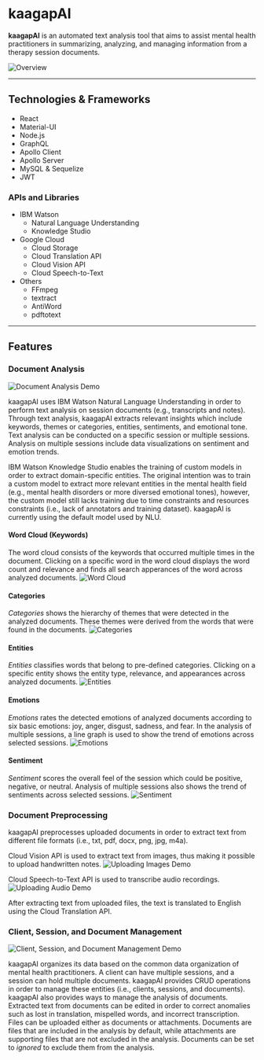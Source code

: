 # **kaagapAI**
**kaagapAI** is an automated text analysis tool that aims to assist mental health practitioners in summarizing, analyzing, and managing information from a therapy session documents.

![Overview](screenshots/result.png)

---

## Technologies & Frameworks
  - React
  - Material-UI
  - Node.js
  - GraphQL
  - Apollo Client
  - Apollo Server
  - MySQL & Sequelize
  - JWT

### APIs and Libraries
  - IBM Watson 
    - Natural Language Understanding
    - Knowledge Studio
  - Google Cloud 
    - Cloud Storage
    - Cloud Translation API
    - Cloud Vision API
    - Cloud Speech-to-Text
  - Others
    - FFmpeg
    - textract
    - AntiWord
    - pdftotext

---

## Features
### Document Analysis
![Document Analysis Demo](screenshots/documentAnalysisOverview.gif)

kaagapAI uses IBM Watson Natural Language Understanding in order to perform text analysis on session documents (e.g., transcripts and notes). Through text analysis, kaagapAI extracts relevant insights which include keywords, themes or categories, entities, sentiments, and emotional tone. Text analysis can be conducted on a specific session or multiple sessions. Analysis on multiple sessions include data visualizations on sentiment and emotion trends.

IBM Watson Knowledge Studio enables the training of custom models in order to extract domain-specific entities. The original intention was to train a custom model to extract more relevant entities in the mental health field (e.g., mental health disorders or more diversed emotional tones), however, the custom model still lacks training due to time constraints and resources constraints (i.e., lack of annotators and training dataset). kaagapAI is currently using the default model used by NLU.

#### Word Cloud (Keywords)
The word cloud consists of the keywords that occurred multiple times in the document. Clicking on a specific word in the word cloud displays the word count and relevance and finds all search apperances of the word across analyzed documents.
![Word Cloud](screenshots/wordCloud.png)

#### Categories
*Categories* shows the hierarchy of themes that were detected in the analyzed documents. These themes were derived from the words that were found in the documents. 
![Categories](screenshots/categories.png)

#### Entities
*Entities* classifies words that belong to pre-defined categories. Clicking on a specific entity shows the entity type, relevance, and appearances across analyzed documents.
![Entities](screenshots/entities.png)

#### Emotions
*Emotions* rates the detected emotions of analyzed documents according to six basic emotions: joy, anger, disgust, sadness, and fear. In the analysis of multiple sessions, a line graph is used to show the trend of emotions across selected sessions.
![Emotions](screenshots/emotions.png)

#### Sentiment
*Sentiment* scores the overall feel of the session which could be positive, negative, or neutral. Analysis of multiple sessions also shows the trend of sentiments across selected sessions.
![Sentiment](screenshots/sentiment.png)

### Document Preprocessing
kaagapAI preprocesses uploaded documents in order to extract text from different file formats (i.e., txt, pdf, docx, png, jpg, m4a). 

Cloud Vision API is used to extract text from images, thus making it possible to upload handwritten notes.
![Uploading Images Demo](screenshots/visionAPI.gif)

Cloud Speech-to-Text API is used to transcribe audio recordings.
![Uploading Audio Demo](screenshots/speechToTextAPI.gif)

After extracting text from uploaded files, the text is translated to English using the Cloud Translation API.

### Client, Session, and Document Management
![Client, Session, and Document Management Demo](screenshots/entityManagement.gif)

kaagapAI organizes its data based on the common data organization of mental health practitioners. A client can have multiple sessions, and a session can hold multiple documents. kaagapAI provides CRUD operations in order to manage these entities (i.e., clients, sessions, and documents). kaagapAI also provides ways to manage the analysis of documents. Extracted text from documents can be edited in order to correct anomalies such as lost in translation, mispelled words, and incorrect transcription. Files can be uploaded either as documents or attachments. Documents are files that are included in the analysis by default, while attachments are supporting files that are not excluded in the analysis. Documents can be set to _ignored_ to exclude them from the analysis.
